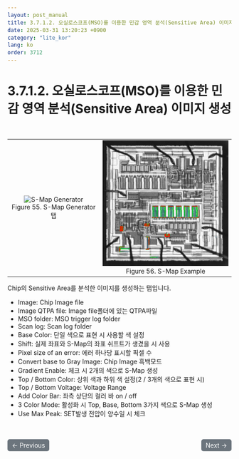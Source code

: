 ```yaml
---
layout: post_manual
title: 3.7.1.2.	오실로스코프(MSO)를 이용한 민감 영역 분석(Sensitive Area) 이미지 생성
date: 2025-03-31 13:20:23 +0900
category: "lite_kor"
lang: ko
order: 3712
---
```


# 3.7.1.2. 오실로스코프(MSO)를 이용한 민감 영역 분석(Sensitive Area) 이미지 생성

<br/> <!-- 한줄 띄기 -->

<!-- 2x2 이미지 테이블 -->
<table align="center" style="border-collapse: collapse; border: none;">
  <tr>
    <td align="center" style="border: none;">
      <img src="/assets/Chapter-3/S-Map Generator.png" alt="S-Map Generator">
      <div>Figure 55. S-Map Generator 탭</div>
    </td>
    <td align="center" style="border: none;">
      <img src="/assets/Chapter-3/S-Map.png" alt="S-Map">
      <div>Figure 56. S-Map Example</div>
    </td>
  </tr>
</table>

Chip의 Sensitive Area를 분석한 이미지를 생성하는 탭입니다.
-	Image: Chip Image file
-	Image QTPA file: Image file폴더에 있는 QTPA파일
-	MSO folder: MSO trigger log folder
-	Scan log: Scan log folder
-	Base Color: 단일 색으로 표현 시 사용할 색 설정
-	Shift: 실제 좌표와 S-Map의 좌표 쉬프트가 생겼을 시 사용
-	Pixel size of an error: 에러 하나당 표시할 픽셀 수
-	Convert base to Gray Image: Chip Image 흑백모드
-	Gradient Enable: 체크 시 2개의 색으로 S-Map 생성
-	Top / Bottom Color: 상위 색과 하위 색 설정(2 / 3개의 색으로 표현 시)
-	Top / Bottom Voltage: Voltage Range
-	Add Color Bar: 좌측 상단의 컬러 바 on / off
-	3 Color Mode: 활성화 시 Top, Base, Bottom 3가지 색으로 S-Map 생성
-	Use Max Peak: SET발생 전압이 양수일 시 체크

<!-- 이전/다음 페이지 버튼 -->
<br/>
<br/>
<div style="display: flex; justify-content: space-between; align-items: center; margin-top: 10;">
  <!-- 이전 페이지 버튼 -->
  <a href="/manuals/manuals_lite_kor/Chapter 3/Chapter 3-7-1-1/" class="btn btn-primary" style="display: inline-block; padding: 5px 10px; background-color: #6c757d; color: white; text-decoration: none; border-radius: 5px;">
    ← Previous
  </a>

  <!-- 다음 페이지 버튼 -->
  <a href="/manuals/manuals_lite_kor/Chapter 4/Chapter 4/" class="btn btn-primary" style="display: inline-block; padding: 5px 10px; background-color: #6c757d; color: white; text-decoration: none; border-radius: 5px;">
    Next →
  </a>
</div>